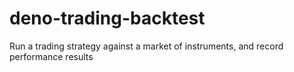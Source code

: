 # deno-trading-backtest
Run a trading strategy against a market of instruments, and record performance results
